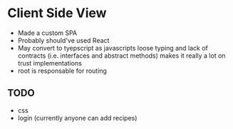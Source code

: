 # Client Side View

- Made a custom SPA
- Probably should've used React
- May convert to tyepscript as javascripts loose typing and lack of contracts (i.e. interfaces and abstract methods) makes it really a lot on trust implementations
- root is responsable for routing

## TODO

- css
- login (currently anyone can add recipes)
